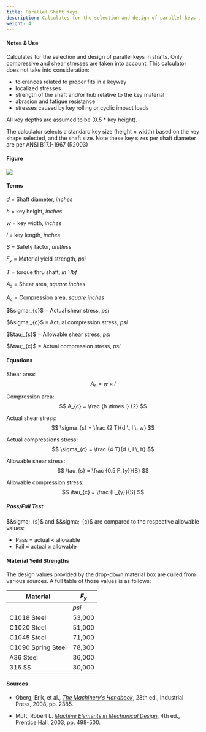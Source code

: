 ```yaml
---
title: Parallel Shaft Keys
description: Calculates for the selection and design of parallel keys in shafts.
weight: 4
---
```


#### Notes & Use

Calculates for the selection and design of parallel keys in shafts.  Only compressive and shear stresses are taken into account. This calculator does not take into consideration:

* tolerances related to proper fits in a keyway
* localized stresses
* strength of the shaft and/or hub relative to the key material
* abrasion and fatigue resistance
* stresses caused by key rolling or cyclic impact loads

All key depths are assumed to be (0.5 * key height).

The calculator selects a standard key size (height &times; width) based on the key shape selected, and the shaft size.  Note these key sizes per shaft diameter are per ANSI B17.1-1967 (R2003)

#### Figure

![](../image/keys.png)

#### Terms

$d$ = Shaft diameter, *inches*

$h$ = key height, *inches*

$w$ = key width, *inches*

$l$ = key length, *inches*

$S$ = Safety factor, *unitless*

$F_{y}$ = Material yield strength, *psi*

$T$ = torque thru shaft, *in &dot; lbf*

$A_{s}$ = Shear area, *square inches*

$A_{c}$ = Compression area, *square inches*

$&sigma;_{s}$ = Actual shear stress, *psi*

$&sigma;_{c}$ = Actual compression stress, *psi*

$&tau;_{s}$ = Allowable shear stress, *psi*

$&tau;_{c}$ = Actual compression stress, *psi*

#### Equations

Shear area:
$$ A_{s} = w \times l $$

Compression area:
$$ A_{c} = \frac {h \times l} {2} $$

Actual shear stress:
$$ \sigma_{s} = \frac {2 T}{d \, l \, w} $$

Actual compressions stress:
$$ \sigma_{c} = \frac {4 T}{d \, l \, h} $$

Allowable shear stress:
$$ \tau_{s} = \frac {0.5 F_{y}}{S} $$

Allowable compression stress:
$$ \tau_{c} = \frac {F_{y}}{S} $$


##### Pass/Fail Test

$&sigma;_{s}$ and $&sigma;_{c}$ are compared to the respective allowable values:

* Pass = actual < allowable
* Fail = actual &ge; allowable

#### Material Yeild Strengths

The design values provided by the drop-down material box are culled from various sources. A full table of those values is as follows:

|Material|$F_{y}$|
|------|------|
||*psi*|
|C1018 Steel|53,000|
|C1020 Steel|51,000|
|C1045 Steel|71,000|
|C1090 Spring Steel|78,300|
|A36 Steel|36,000|
|316 SS|30,000|


#### Sources

* Oberg, Erik, et al., *[The Machinery's Handbook](http://www.amazon.com/Machinerys-Handbook-Toolbox-Edition-Oberg/dp/0831128003/ref=sr_1_1?ie=UTF8&qid=1391291948&sr=8-1&keywords=The+Machinery%27s+Handbook%2C+28th+ed.)*, 28th ed., Industrial Press, 2008, pp. 2385.

* Mott, Robert L.  *[Machine Elements in Mechanical Design](http://www.amazon.com/Machine-Elements-Mechanical-Design-Edition/dp/0130618853/ref=sr_1_1?ie=UTF8&qid=1388274723&sr=8-1&keywords=mechanical+elements+in+machine+design)*, 4th ed., Prentice Hall, 2003, pp. 498-500.